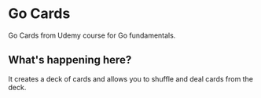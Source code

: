 # Go Cards

Go Cards from Udemy course for Go fundamentals. 

## What's happening here?

It creates a deck of cards and allows you to shuffle and deal cards from the deck.